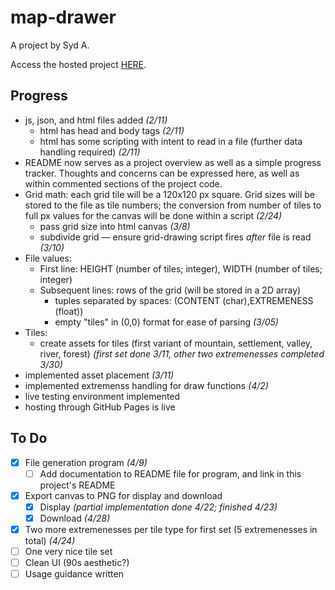 # map-drawer

A project by Syd A.

Access the hosted project [HERE](https://5qu1d.github.io/map-drawer/).

## Progress

- js, json, and html files added *(2/11)*
  - html has head and body tags *(2/11)*
  - html has some scripting with intent to read in a file (further data handling required) *(2/11)*
- README now serves as a project overview as well as a simple progress tracker. Thoughts and concerns can be expressed here, as well as within commented sections of the project code.
- Grid math: each grid tile will be a 120x120 px square. Grid sizes will be stored to the file as tile numbers; the conversion from number of tiles to full px values for the canvas will be done within a script *(2/24)*
  - pass grid size into html canvas *(3/8)*
  - subdivide grid — ensure grid-drawing script fires *after* file is read *(3/10)*
- File values:
  - First line: HEIGHT (number of tiles; integer), WIDTH (number of tiles; integer)
  - Subsequent lines: rows of the grid (will be stored in a 2D array)
    - tuples separated by spaces: (CONTENT (char),EXTREMENESS (float)) 
    - empty "tiles" in (0,0) format for ease of parsing *(3/05)*
- Tiles:
  - create assets for tiles (first variant of mountain, settlement, valley, river, forest) *(first set done 3/11, other two extremenesses completed 3/30)*
- implemented asset placement *(3/11)*
- implemented extremenss handling for draw functions *(4/2)*
- live testing environment implemented
- hosting through GitHub Pages is live

## To Do
- [x] File generation program *(4/9)*
  - [ ] Add documentation to README file for program, and link in this project's README
- [x] Export canvas to PNG for display and download
  - [x] Display *(partial implementation done 4/22; finished 4/23)*
  - [x] Download *(4/28)*
- [x] Two more extremenesses per tile type for first set (5 extremenesses in total) *(4/24)*
- [ ] One very nice tile set
- [ ] Clean UI (90s aesthetic?)
- [ ] Usage guidance written
